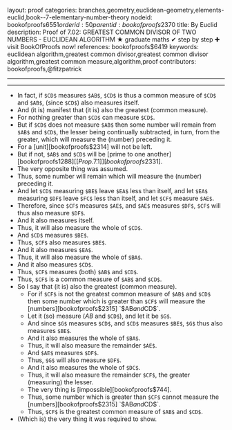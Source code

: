 layout: proof
categories: branches,geometry,euclidean-geometry,elements-euclid,book--7-elementary-number-theory
nodeid: bookofproofs$6551
orderid: 50
parentid: bookofproofs$2370
title: By Euclid
description:  Proof of 7.02: GREATEST COMMON DIVISOR OF TWO NUMBERS - EUCLIDEAN ALGORITHM &#9733; graduate maths &#10004; step by step &#10010; visit BookOfProofs now!
references: bookofproofs$6419
keywords: euclidean algorithm,greatest common divisor,greatest common divisor algorithm,greatest common measure,algorithm,proof
contributors: bookofproofs,@fitzpatrick

---


---



* In fact, if `$CD$` measures `$AB$`, `$CD$` is thus a common measure of `$CD$` and `$AB$`, (since `$CD$`) also measures itself.
* And (it is) manifest that (it is) also the greatest (common measure).
* For nothing greater than `$CD$` can measure `$CD$`.
* But if `$CD$` does not measure `$AB$` then some number will remain from `$AB$` and `$CD$`, the lesser being continually subtracted, in turn, from the greater, which will measure the (number) preceding it.
* For a [unit][bookofproofs$2314] will not be left.
* But if not, `$AB$` and `$CD$` will be [prime to one another][bookofproofs$1288] [[Prop. 7.1]][bookofproofs$2331].
* The very opposite thing was assumed.
* Thus, some number will remain which will measure the (number) preceding it.
* And let `$CD$` measuring `$BE$` leave `$EA$` less than itself, and let `$EA$` measuring `$DF$` leave `$FC$` less than itself, and let `$CF$` measure `$AE$`.
* Therefore, since `$CF$` measures `$AE$`, and `$AE$` measures `$DF$`, `$CF$` will thus also measure `$DF$`.
* And it also measures itself.
* Thus, it will also measure the whole of `$CD$`.
* And `$CD$` measures `$BE$`.
* Thus, `$CF$` also measures `$BE$`.
* And it also measures `$EA$`.
* Thus, it will also measure the whole of `$BA$`.
* And it also measures `$CD$`.
* Thus, `$CF$` measures (both) `$AB$` and `$CD$`.
* Thus, `$CF$` is a common measure of `$AB$` and `$CD$`.
* So I say that (it is) also the greatest (common measure).
   * For if `$CF$` is not the greatest common measure of `$AB$` and `$CD$` then some number which is greater than `$CF$` will measure the [numbers][bookofproofs$2315] `$AB$` and `$CD$`.
   * Let it (so) measure ($AB$ and `$CD$`), and let it be `$G$`.
   * And since `$G$` measures `$CD$`, and `$CD$` measures `$BE$`, `$G$` thus also measures `$BE$`.
   * And it also measures the whole of `$BA$`.
   * Thus, it will also measure the remainder `$AE$`.
   * And `$AE$` measures `$DF$`.
   * Thus, `$G$` will also measure `$DF$`.
   * And it also measures the whole of `$DC$`.
   * Thus, it will also measure the remainder `$CF$`, the greater (measuring) the lesser.
   * The very thing is [impossible][bookofproofs$744].
   * Thus, some number which is greater than `$CF$` cannot measure the [numbers][bookofproofs$2315] `$AB$` and `$CD$`.
   * Thus, `$CF$` is the greatest common measure of `$AB$` and `$CD$`.
* (Which is) the very thing it was required to show.
